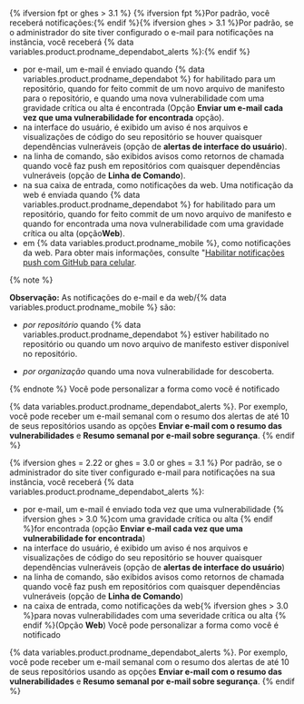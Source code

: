 {% ifversion fpt or ghes > 3.1 %}
{% ifversion fpt %}Por padrão, você receberá notificações:{% endif %}{% ifversion ghes > 3.1 %}Por padrão, se o administrador do site tiver configurado o e-mail para notificações na instância, você receberá {% data variables.product.prodname_dependabot_alerts %}:{% endif %}

- por e-mail, um e-mail é enviado quando {% data variables.product.prodname_dependabot %} for habilitado para um repositório, quando for feito commit de um novo arquivo de manifesto para o repositório, e quando uma nova vulnerabilidade com uma gravidade crítica ou alta é encontrada (Opção **Enviar um e-mail cada vez que uma vulnerabilidade for encontrada** opção).
- na interface do usuário, é exibido um aviso é nos arquivos e visualizações de código do seu repositório se houver quaisquer dependências vulneráveis (opção de **alertas de interface do usuário**).
- na linha de comando, são exibidos avisos como retornos de chamada quando você faz push em repositórios com quaisquer dependências vulneráveis (opção de **Linha de Comando**).
- na sua caixa de entrada, como notificações da web. Uma notificação da web é enviada quando {% data variables.product.prodname_dependabot %} for habilitado para um repositório, quando for feito commit de um novo arquivo de manifesto e quando for encontrada uma nova vulnerabilidade com uma gravidade crítica ou alta (opção**Web**).
- em {% data variables.product.prodname_mobile %}, como notificações da web. Para obter mais informações, consulte "[Habilitar notificações push com GitHub para celular](/github/managing-subscriptions-and-notifications-on-github/configuring-notifications#enabling-push-notifications-with-github-for-mobile).

{% note %}

**Observação:** As notificações do e-mail e da web/{% data variables.product.prodname_mobile %} são:

- _por repositório_ quando {% data variables.product.prodname_dependabot %} estiver habilitado no repositório ou quando um novo arquivo de manifesto estiver disponível no repositório.

- _por organização_ quando uma nova vulnerabilidade for descoberta.

{% endnote %}
Você pode personalizar a forma como você é notificado

{% data variables.product.prodname_dependabot_alerts %}. Por exemplo, você pode receber um e-mail semanal com o resumo dos alertas de até 10 de seus repositórios usando as opções **Enviar e-mail com o resumo das vulnerabilidades** e **Resumo semanal por e-mail sobre segurança**.
{% endif %}

{% ifversion ghes = 2.22 or ghes = 3.0 or ghes = 3.1 %}
Por padrão, se o administrador do site tiver configurado e-mail para notificações na sua instância, você receberá
{% data variables.product.prodname_dependabot_alerts %}:
- por e-mail, um e-mail é enviado toda vez que uma vulnerabilidade {% ifversion ghes > 3.0 %}com uma gravidade crítica ou alta {% endif %}for encontrada (opção **Enviar e-mail cada vez que uma vulnerabilidade for encontrada**)
- na interface do usuário, é exibido um aviso é nos arquivos e visualizações de código do seu repositório se houver quaisquer dependências vulneráveis (opção de **alertas de interface do usuário**)
- na linha de comando, são exibidos avisos como retornos de chamada quando você faz push em repositórios com quaisquer dependências vulneráveis (opção de **Linha de Comando**)
- na caixa de entrada, como notificações da web{% ifversion ghes > 3.0 %}para novas vulnerabilidades com uma severidade crítica ou alta {% endif %}(Opção **Web**)
Você pode personalizar a forma como você é notificado

{% data variables.product.prodname_dependabot_alerts %}. Por exemplo, você pode receber um e-mail semanal com o resumo dos alertas de até 10 de seus repositórios usando as opções **Enviar e-mail com o resumo das vulnerabilidades** e **Resumo semanal por e-mail sobre segurança**.
{% endif %}
